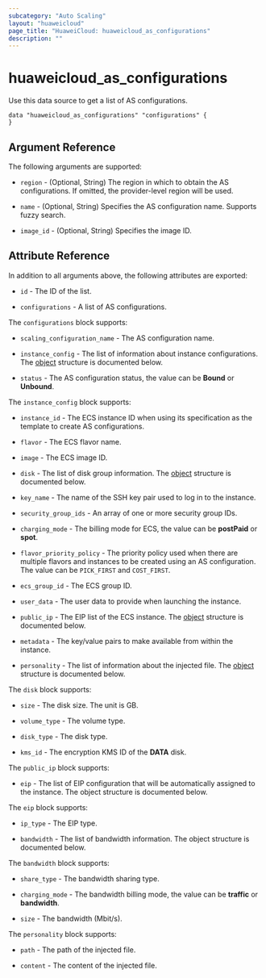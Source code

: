 ```yaml
---
subcategory: "Auto Scaling"
layout: "huaweicloud"
page_title: "HuaweiCloud: huaweicloud_as_configurations"
description: ""
---
```


# huaweicloud_as_configurations

Use this data source to get a list of AS configurations.

```hcl
data "huaweicloud_as_configurations" "configurations" {
}
```

## Argument Reference

The following arguments are supported:

* `region` - (Optional, String) The region in which to obtain the AS configurations.
  If omitted, the provider-level region will be used.

* `name` - (Optional, String) Specifies the AS configuration name. Supports fuzzy search.

* `image_id` - (Optional, String) Specifies the image ID.

## Attribute Reference

In addition to all arguments above, the following attributes are exported:

* `id` - The ID of the list.

* `configurations` - A list of AS configurations.

The `configurations` block supports:

* `scaling_configuration_name` - The AS configuration name.

* `instance_config` - The list of information about instance configurations.
  The [object](#instance_config_object) structure is documented below.

* `status` - The AS configuration status, the value can be **Bound** or **Unbound**.

<a name="instance_config_object"></a>
The `instance_config` block supports:

* `instance_id` - The ECS instance ID when using its specification as the template to create AS configurations.

* `flavor` - The ECS flavor name.

* `image` - The ECS image ID.

* `disk` - The list of disk group information. The [object](#instance_config_disk_object) structure is documented below.

* `key_name` - The name of the SSH key pair used to log in to the instance.

* `security_group_ids` - An array of one or more security group IDs.

* `charging_mode` - The billing mode for ECS, the value can be **postPaid** or **spot**.

* `flavor_priority_policy` - The priority policy used when there are multiple flavors
  and instances to be created using an AS configuration. The value can be `PICK_FIRST` and `COST_FIRST`.

* `ecs_group_id` - The ECS group ID.

* `user_data` - The user data to provide when launching the instance.

* `public_ip` - The EIP list of the ECS instance.
  The [object](#instance_config_public_ip_object) structure is documented below.

* `metadata` - The key/value pairs to make available from within the instance.

* `personality` - The list of information about the injected file.
  The [object](#instance_config_personality_object) structure is documented below.

<a name="instance_config_disk_object"></a>
The `disk` block supports:

* `size` - The disk size. The unit is GB.

* `volume_type` - The volume type.

* `disk_type` - The disk type.

* `kms_id` - The encryption KMS ID of the **DATA** disk.

<a name="instance_config_public_ip_object"></a>
The `public_ip` block supports:

* `eip` - The list of EIP configuration that will be automatically assigned to the instance.
  The object structure is documented below.

The `eip` block supports:

* `ip_type` - The EIP type.

* `bandwidth` - The list of bandwidth information. The object structure is documented below.

The `bandwidth` block supports:

* `share_type` - The bandwidth sharing type.

* `charging_mode` - The bandwidth billing mode, the value can be **traffic** or **bandwidth**.

* `size` - The bandwidth (Mbit/s).

<a name="instance_config_personality_object"></a>
The `personality` block supports:

* `path` - The path of the injected file.

* `content` - The content of the injected file.
